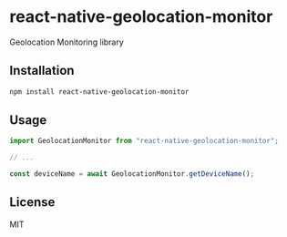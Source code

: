 # react-native-geolocation-monitor

Geolocation Monitoring library

## Installation

```sh
npm install react-native-geolocation-monitor
```

## Usage

```js
import GeolocationMonitor from "react-native-geolocation-monitor";

// ...

const deviceName = await GeolocationMonitor.getDeviceName();
```

## License

MIT
